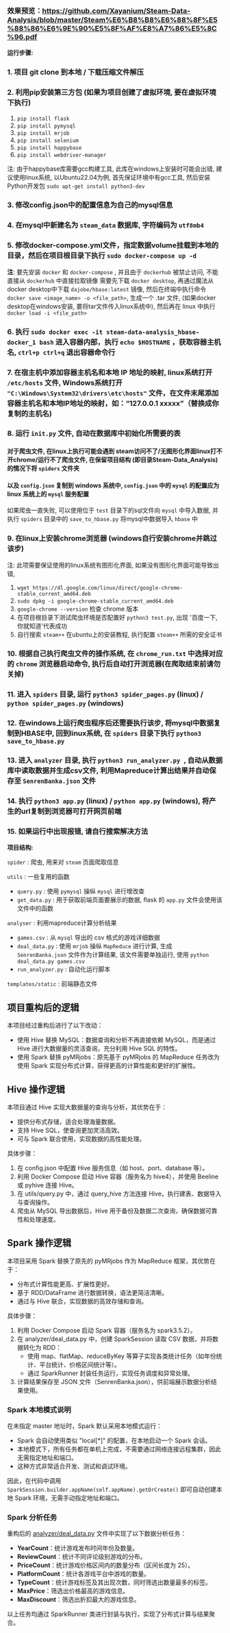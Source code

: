 ### 效果预览：https://github.com/Xayanium/Steam-Data-Analysis/blob/master/Steam%E6%B8%B8%E6%88%8F%E5%88%86%E6%9E%90%E5%8F%AF%E8%A7%86%E5%8C%96.pdf


**运行步骤:**

### 1. 项目 git clone 到本地 / 下载压缩文件解压

### 2. 利用pip安装第三方包 (如果为项目创建了虚拟环境, 要在虚拟环境下执行)

1. `pip install flask`
2. `pip install pymysql`
3. `pip install mrjob`
4. `pip install selenium`
5. `pip install happybase`
6. `pip install webdriver-manager`

注: 由于happybase库需要gcc构建工具, 此库在windows上安装时可能会出错, 建议使用linux系统,
以Ubuntu22.04为例, 首先保证环境中有gcc工具, 然后安装Python开发包 `sudo apt-get install python3-dev`

### 3. 修改config.json中的配置信息为自己的mysql信息

### 4. 在mysql中新建名为 `steam_data` 数据库, 字符编码为 `utf8mb4`

### 5. 修改docker-compose.yml文件，指定数据volume挂载到本地的目录，然后在项目根目录下执行 `sudo docker-compose up -d`

**注**: 要先安装 `docker` 和 `docker-compose` , 并且由于 `dockerhub` 被禁止访问, 不能直接从 `dockerhub` 中直接拉取镜像
需要先下载 `docker desktop`, 再通过魔法从docker desktop中下载 `dajobe/hbase:latest` 镜像, 然后在终端中执行命令
`docker save <image_name> -o <file_path>`, 生成一个 .tar 文件, (如果docker desktop在windows安装, 要将tar文件传入linux系统中),
然后再在 linux 中执行 `docker load -i <file_path>`

### 6. 执行 `sudo docker exec -it steam-data-analysis_hbase-docker_1 bash` 进入容器内部，执行 `echo $HOSTNAME` ，获取容器主机名, `ctrl+p ctrl+q` 退出容器命令行

### 7. 在宿主机中添加容器主机名和本地 IP 地址的映射, linux系统打开 `/etc/hosts` 文件, Windows系统打开 `"C:\Windows\System32\drivers\etc\hosts"` 文件，在文件末尾添加容器主机名和本地IP地址的映射，如：“127.0.0.1 xxxxx”（替换成你复制的主机名)

### 8. 运行 `init.py` 文件, 自动在数据库中初始化所需要的表

#### 对于爬虫文件, 在linux上执行可能会遇到 steam访问不了/无图形化界面linux打不开chrome/运行不了爬虫文件, 在保留项目结构 (即目录Steam-Data_Analysis)的情况下将 `spiders` 文件夹

#### 以及 `config.json` 复制到 windows 系统中, `config.json` 中的 `mysql` 的配置应为 linux 系统上的 `mysql` 服务配置

如果爬虫一直失败, 可以使用位于 `test` 目录下的sql文件向 `mysql` 中导入数据, 并执行 `spiders` 目录中的 `save_to_hbase.py` 将mysql中数据导入 `hbase` 中

### 9. 在linux上安装chrome浏览器 (windows自行安装chrome并跳过该步)

注: 此项需要保证使用的linux系统有图形化界面, 如果没有图形化界面可能导致出错,

1. `wget https://dl.google.com/linux/direct/google-chrome-stable_current_amd64.deb`
2. `sudo dpkg -i google-chrome-stable_current_amd64.deb`
3. `google-chrome --version` 检查 chrome 版本
4. 在项目根目录下测试爬虫环境是否配置好 `python3 test.py`, 出现 '百度一下, 你就知道'代表成功
5. 自行搜索 `steam++` 在ubuntu上的安装教程, 执行配置 `steam++` 所需的安全证书

### 10. 根据自己执行爬虫文件的操作系统, 在 `chrome_run.txt` 中选择对应的 `chrome` 浏览器启动命令, 执行后自动打开浏览器(在爬取结束前请勿关掉)

### 11. 进入 `spiders` 目录, 运行 `python3 spider_pages.py` (linux) / `python spider_pages.py` (windows)

### 12. 在windows上运行爬虫程序后还需要执行该步, 将mysql中数据复制到HBASE中, 回到linux系统, 在 `spiders` 目录下执行 `python3 save_to_hbase.py`

### 13. 进入 `analyzer` 目录, 执行 `python3 run_analyzer.py `, 自动从数据库中读取数据并生成csv文件, 利用Mapreduce计算出结果并自动保存至 `SenrenBanka.json` 文件

### 14. 执行 `python3 app.py` (linux) / `python app.py` (windows), 将产生的url复制到浏览器可打开网页前端

### 15. 如果运行中出现报错, 请自行搜索解决方法

**项目结构:**

`spider` : 爬虫, 用来对 `steam` 页面爬取信息

`utils` : 一些复用的函数

* `query.py` : 使用 `pymysql` 操纵 `mysql` 进行增改查
* `get_data.py` : 用于获取前端页面要展示的数据, flask 的 `app.py` 文件会使用该文件中的函数

`analyser` :  利用mapreduce计算分析结果

* `games.csv` : 从 `mysql` 导出的 csv 格式的游戏详细数据
* `deal_data.py` : 使用 `mrjob` 操纵 `MapReduce` 进行计算, 生成 `SenrenBanka.json` 文件作为计算结果, 该文件需要单独运行, 使用 `python deal_data.py games.csv`
* `run_analyzer.py` : 自动化运行脚本

`templates/static` : 前端静态文件

## 项目重构后的逻辑

本项目经过重构后进行了以下改动：
- 使用 Hive 替换 MySQL：数据查询和分析不再直接依赖 MySQL，而是通过 Hive 进行大数据量的灵活查询，充分利用 Hive SQL 的特性。
- 使用 Spark 替换 pyMRjobs：原先基于 pyMRjobs 的 MapReduce 任务改为使用 Spark 实现分布式计算，获得更高的计算性能和更好的扩展性。

## Hive 操作逻辑

本项目通过 Hive 实现大数据量的查询与分析，其优势在于：
- 提供分布式存储，适合处理海量数据。
- 支持 Hive SQL，使查询更加灵活高效。
- 可与 Spark 联合使用，实现数据的高性能处理。

具体步骤：
1. 在 config.json 中配置 Hive 服务信息（如 host、port、database 等）。
2. 利用 Docker Compose 启动 Hive 容器（服务名为 hive4），并使用 Beeline 或 pyhive 连接 Hive。
3. 在 utils/query.py 中，通过 query_hive 方法连接 Hive，执行建表、数据导入与查询操作。
4. 爬虫从 MySQL 导出数据后，Hive 用于备份及数据二次查询，确保数据可靠性和处理速度。

## Spark 操作逻辑

本项目采用 Spark 替换了原先的 pyMRjobs 作为 MapReduce 框架，其优势在于：
- 分布式计算性能更高、扩展性更好。
- 基于 RDD/DataFrame 进行数据转换，语法更简洁清晰。
- 通过与 Hive 联合，实现数据的高效存储和查询。

具体步骤：
1. 利用 Docker Compose 启动 Spark 容器（服务名为 spark3.5.2）。
2. 在 analyzer/deal_data.py 中，创建 SparkSession 读取 CSV 数据，并将数据转化为 RDD：
   - 使用 map、flatMap、reduceByKey 等算子实现各类统计任务（如年份统计、平台统计、价格区间统计等）。
   - 通过 SparkRunner 封装任务运行，实现任务调度和异常处理。
3. 计算结果保存至 JSON 文件（SenrenBanka.json），供前端展示数据分析结果使用。

### Spark 本地模式说明

在未指定 master 地址时，Spark 默认采用本地模式运行：
- Spark 会自动使用类似 "local[*]" 的配置，在本地启动一个 Spark 会话。
- 本地模式下，所有任务都在单机上完成，不需要通过网络连接远程集群，因此无需指定地址和端口。
- 这种方式非常适合开发、测试和调试环境。

因此，在代码中调用 `SparkSession.builder.appName(self.appName).getOrCreate()` 即可自动创建本地 Spark 环境，无需手动指定地址和端口。

### Spark 分析任务

重构后的 [analyzer/deal_data.py](analyzer/deal_data.py) 文件中实现了以下数据分析任务：
- **YearCount**：统计游戏发布时间年份及数量。
- **ReviewCount**：统计不同评论级别游戏的分布。
- **PriceCount**：统计游戏价格区间内的数量分布（区间长度为 25）。
- **PlatformCount**：统计各游戏平台中游戏的数量。
- **TypeCount**：统计游戏标签及其出现次数，同时筛选出数量最多的标签。
- **MaxPrice**：筛选出价格最高的游戏信息。
- **MaxDiscount**：筛选出折扣最大的游戏信息。

以上任务均通过 SparkRunner 类进行封装与执行，实现了分布式计算与结果聚合。
